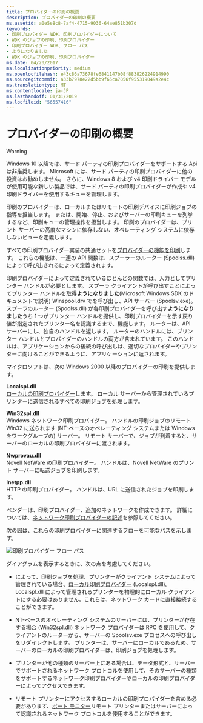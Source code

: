 ```yaml
---
title: プロバイダーの印刷の概要
description: プロバイダーの印刷の概要
ms.assetid: a0e5e8c8-7af4-4715-9036-64ae851b307d
keywords:
- 印刷プロバイダー WDK、印刷プロバイダーについて
- WDK のジョブの印刷、印刷プロバイダー
- 印刷プロバイダー WDK、フロー パス
- ようになりました
- WDK のジョブの印刷、印刷プロバイダー
ms.date: 04/20/2017
ms.localizationpriority: medium
ms.openlocfilehash: e43c86a73678fe6841147b08f883826224914990
ms.sourcegitcommit: a33b7978e22d5bb9f65ca7056f955319049a2e4c
ms.translationtype: MT
ms.contentlocale: ja-JP
ms.lasthandoff: 01/31/2019
ms.locfileid: "56557416"
---
```

# <a name="introduction-to-print-providers"></a>プロバイダーの印刷の概要

> [!WARNING]
> Windows 10 以降では、サード パーティの印刷プロバイダーをサポートする Api は非推奨します。 Microsoft には、サード パーティの印刷プロバイダーに他の投資はお勧めしません。 さらに、Windows 8 および v4 印刷ドライバー モデルが使用可能な新しい製品では、サード パーティの印刷プロバイダーが作成や v4 印刷ドライバーを使用するキューを管理します。

印刷のプロバイダーは、ローカルまたはリモートの印刷デバイスに印刷ジョブの指導を担当します。 または、開始、停止、およびサーバーの印刷キューを列挙するなど、印刷キューの管理操作を担当します。 印刷のプロバイダーは、プリント サーバーの高度なマシンに依存しない、オペレーティング システムに依存しないビューを定義します。

すべての印刷プロバイダー実装の共通セットを[プロバイダーの機能を印刷](print-provider-capabilities.md)します。 これらの機能は、一連の API 関数は、スプーラーのルーター (Spoolss.dll) によって呼び出されるによって定義されます。

印刷プロバイダーによって定義されているほとんどの関数では、入力としてプリンター ハンドルが必要とします。 スプーラ クライアントが呼び出すことによってプリンター ハンドルを取得**ようになりました**(Microsoft Windows SDK のドキュメントで説明) Winspool.drv でを呼び出し、API サーバー (Spoolsv.exe)。 スプーラのルーター (Spoolss.dll) が各印刷プロバイダーを呼び出す**ようになりました**うち 1 つがプリンター ハンドルを提供し、印刷プロバイダーを示す戻り値が指定されたプリンター名を認識するまで、機能します。 ルーターは、API サーバーにし、独自のハンドルを返します。 ルーターのハンドルには、プリンター ハンドルとプロバイダーのハンドルの両方が含まれています。 このハンドルは、アプリケーションからの後続の呼び出しは、適切なプロバイダーやプリンターに向けることができるように、アプリケーションに返されます。

マイクロソフトは、次の Windows 2000 以降のプロバイダーの印刷を提供します。

**Localspl.dll**  
[ローカルの印刷プロバイダー](local-print-provider.md)します。 ローカル サーバーから管理されているプリンターに送信されるすべての印刷ジョブを処理します。

**Win32spl.dll**  
Windows ネットワーク印刷プロバイダー。 ハンドルの印刷ジョブのリモート Win32 に送られます (NT-ベースのオペレーティング システムまたは Windows をワークグループの) サーバー。 リモート サーバーで、ジョブが到着すると、サーバーのローカルの印刷プロバイダーに渡されます。

**Nwprovau.dll**  
Novell NetWare の印刷プロバイダー。 ハンドルは、Novell NetWare のプリント サーバーに転送ジョブを印刷します。

**Inetpp.dll**  
HTTP の印刷プロバイダー。 ハンドルは、URL に送信されたジョブを印刷します。

ベンダーは、印刷プロバイダー、追加のネットワークを作成できます。 詳細については、[ネットワーク印刷プロバイダーの記述](writing-a-network-print-provider.md)を参照してください。

次の図は、これらの印刷プロバイダーに関連するフローを可能なパスを示します。

![印刷プロバイダー フロー パス ](images/flowpths.png)

ダイアグラムを表示するときに、次の点を考慮してください。

-   によって、印刷ジョブを処理、プリンターがクライアント システムによって管理されている場合、[ローカル印刷プロバイダー](local-print-provider.md) (Localspl.dll)。 Localspl.dll によって管理されるプリンターを物理的にローカル クライアントにする必要はありません。これらは、ネットワーク カードに直接接続することができます。

-   NT-ベースのオペレーティング システムのサーバーには、プリンターが存在する場合 (Win32spl.dll) ネットワーク プロバイダーは RPC を使用して、クライアントのルーターから、サーバーの Spoolsv.exe プロセスへの呼び出しをリダイレクトします。 プリンターは、サーバーにローカルであるため、サーバーのローカルの印刷プロバイダーは、印刷ジョブを処理します。

-   プリンターが他の種類のサーバー上にある場合は、データ形式と、サーバーでサポートされるネットワーク プロトコルを使用して、そのサーバーの種類をサポートするネットワーク印刷プロバイダーやローカルの印刷プロバイダーによってアクセスできます。

-   リモート プリンターにアクセスするローカルの印刷プロバイダーを含める必要があります、[ポート モニター](https://docs.microsoft.com/windows-hardware/drivers/print/port-monitors)リモート プリンターまたはサーバーによって認識されるネットワーク プロトコルを使用することができます。
